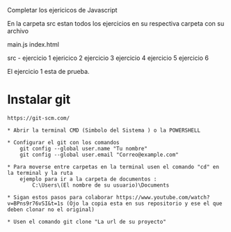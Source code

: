 Completar los ejericicos de Javascript

En la carpeta src estan todos los ejercicios en su respectiva carpeta con su archivo

main.js
index.html

src -
    ejercicio 1
    ejericico 2
    ejercicio 3
    ejercicio 4
    ejercicio 5
    ejercicio 6

El ejercicio 1 esta de prueba.

# Instalar git
    https://git-scm.com/

    * Abrir la terminal CMD (Simbolo del Sistema ) o la POWERSHELL

    * Configurar el git con los comandos
        git config --global user.name "Tu nombre"
        git config --global user.email "Correo@example.com"

    * Para moverse entre carpetas en la terminal usen el comando "cd" en la terminal y la ruta
        ejemplo para ir a la carpeta de documentos :
            C:\Users\(El nombre de su usuario)\Documents

    * Sigan estos pasos para colaborar https://www.youtube.com/watch?v=BPns9r76vSI&t=1s (Ojo la copia esta en sus repositorio y ese el que deben clonar no el original)

    * Usen el comando git clone "La url de su proyecto"
